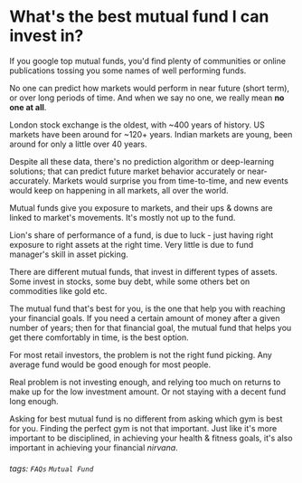 # What's the best mutual fund I can invest in?

If you google top mutual funds, you'd find plenty of communities or online publications tossing you some names of well performing funds.

No one can predict how markets would perform in near future (short term), or over long periods of time. And when we say no one, we really mean **no one at all**.

London stock exchange is the oldest, with ~400 years of history. US markets have been around for ~120+ years. Indian markets are young, been around for only a little over 40 years.

Despite all these data, there's no prediction algorithm or deep-learning solutions; that can predict future market behavior accurately or near-accurately. Markets would surprise you from time-to-time, and new events would keep on happening in all markets, all over the world.

Mutual funds give you exposure to markets, and their ups & downs are linked to market's movements. It's mostly not up to the fund.

Lion's share of performance of a fund, is due to luck - just having right exposure to right assets at the right time. Very little is due to fund manager's skill in asset picking.

There are different mutual funds, that invest in different types of assets. Some invest in stocks, some buy debt, while some others bet on commodities like gold etc.

The mutual fund that's best for you, is the one that help you with reaching your financial goals. If you need a certain amount of money after a given number of years; then for that financial goal, the mutual fund that helps you get there comfortably in time, is the best option.

For most retail investors, the problem is not the right fund picking. Any average fund would be good enough for most people.

Real problem is not investing enough, and relying too much on returns to make up for the low investment amount. Or not staying with a decent fund long enough.

Asking for best mutual fund is no different from asking which gym is best for you. Finding the perfect gym is not that important. Just like it's more important to be disciplined, in achieving your health & fitness goals, it's also important in achieving your financial _nirvana_.

###### tags: `FAQs` `Mutual Fund`
